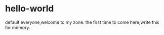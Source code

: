 # hello-world
default
everyone,welcome to my zone.
the first time to come here,write this for memory.
